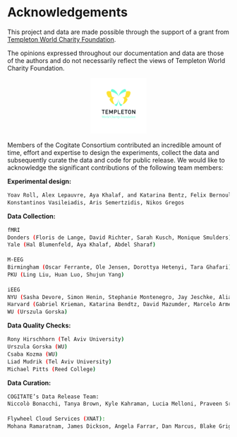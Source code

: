 # Acknowledgements

This project and data are made possible through the support of a grant from [Templeton World Charity Foundation](https://doi.org/10.54224/20389).

The opinions expressed throughout our documentation and data are those of the authors and do not necessarily reflect the views of Templeton World Charity Foundation.

<div style="text-align:center;">
  <img src="https://github.com/Cogitate-consortium/cogitate-data/raw/main/assets/documentation_v1.0/graphics_v1.0/TWCF_Logo_LightBG_Vertical_CMYK.png" style="width:25%;">
<p></p>
</div>

Members of the Cogitate Consortium contributed an incredible amount of time, effort and expertise to design the experiments, collect the data and subsequently curate the data and code for public release. We would like to acknowledge the significant contributions of the following team members:

**Experimental design:**

```bash
Yoav Roll, Alex Lepauvre, Aya Khalaf, and Katarina Bentz, Felix Bernoully
Konstantinos Vasileiadis, Aris Semertzidis, Nikos Gregos
```

**Data Collection:**

```bash
fMRI
Donders (Floris de Lange, David Richter, Sarah Kusch, Monique Smulders)
Yale (Hal Blumenfeld, Aya Khalaf, Abdel Sharaf) 

M-EEG
Birmingham (Oscar Ferrante, Ole Jensen, Dorottya Hetenyi, Tara Ghafari)
PKU (Ling Liu, Huan Luo, Shujun Yang)

iEEG
NYU (Sasha Devore, Simon Henin, Stephanie Montenegro, Jay Jeschke, Alia Seedat)
Harvard (Gabriel Krieman, Katarina Bendtz, David Mazumder, Marcelo Armendariz)
WU (Urszula Gorska)
```

**Data Quality Checks:**

```bash
Rony Hirschhorn (Tel Aviv University)
Urszula Gorska (WU)
Csaba Kozma (WU)
Liad Mudrik (Tel Aviv University)
Michael Pitts (Reed College)
```

**Data Curation:**

```bash
COGITATE’s Data Release Team:
Niccolò Bonacchi, Tanya Brown, Kyle Kahraman, Lucia Melloni, Praveen Sripad, Fatemeh Taheriyan, Diptyajit Das

Flywheel Cloud Services (XNAT):
Mohana Ramaratnam, James Dickson, Angela Farrar, Dan Marcus, Blake Griggs
```

   </td>
  </tr>
